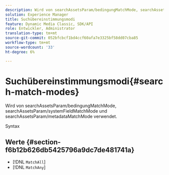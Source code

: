 ```yaml
---
description: Wird von searchAssetsParam/bedingungMatchMode, searchAssetsParam/systemFieldMatchMode und searchAssetsParam/metadataMatchMode verwendet.
solution: Experience Manager
title: Suchübereinstimmungsmodi
feature: Dynamic Media Classic, SDK/API
role: Entwickler, Administrator
translation-type: tm+mt
source-git-commit: 052bfcbcf1bd4ccf60afa7e3325bf58dd07cba85
workflow-type: tm+mt
source-wordcount: '33'
ht-degree: 6%

---
```



# Suchübereinstimmungsmodi{#search-match-modes}

Wird von searchAssetsParam/bedingungMatchMode, searchAssetsParam/systemFieldMatchMode und searchAssetsParam/metadataMatchMode verwendet.

Syntax

## Werte {#section-f6b12b626db5425796a9dc7de481741a}

* [!DNL `MatchAll`]
* [!DNL `MatchAny`]

